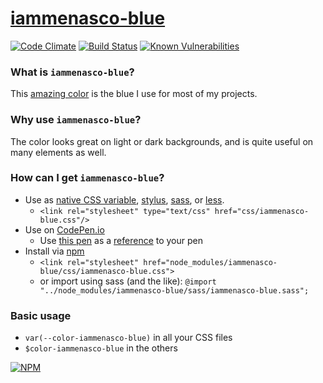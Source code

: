 # [iammenasco-blue](https://iammenasco.github.io/iammenasco-blue/)
[![Code Climate](https://codeclimate.com/github/iammenasco/iammenasco-blue/badges/gpa.svg)](https://codeclimate.com/github/iammenasco/iammenasco-blue)
[![Build Status](https://travis-ci.org/iammenasco/iammenasco-blue.svg?branch=master)](https://travis-ci.org/iammenasco/iammenasco-blue)
[![Known Vulnerabilities](https://snyk.io/test/github/iammenasco/iammenasco-blue/badge.svg)](https://snyk.io/test/github/iammenasco/iammenasco-blue)

### What is `iammenasco-blue`?
This [amazing color](http://www.color-hex.com/color/368dda) is the blue I use for most of my projects.

### Why use `iammenasco-blue`?
The color looks great on light or dark backgrounds, and is quite useful on many elements as well.

### How can I get `iammenasco-blue`?
* Use as [native CSS variable](https://developer.mozilla.org/en-US/docs/Web/CSS/Using_CSS_variables), [stylus](http://stylus-lang.com/docs/variables.html), [sass](http://sass-lang.com/guide#topic-2), or [less](http://lesscss.org/3.x/features/#variables-feature).
  * `<link rel="stylesheet" type="text/css" href="css/iammenasco-blue.css"/>`
* Use on [CodePen.io](https://codepen.io/iammenasco/pen/OWjRXz)
  * Use [this pen](https://codepen.io/iammenasco/pen/OWjRXz) as a [reference](https://blog.codepen.io/documentation/editor/adding-external-resources/#other-pens) to your pen
* Install via [npm](https://www.npmjs.com/package/iammenasco-blue)
  * `<link rel="stylesheet" href="node_modules/iammenasco-blue/css/iammenasco-blue.css">`
  * or import using sass (and the like): `@import "../node_modules/iammenasco-blue/sass/iammenasco-blue.sass";`

### Basic usage
  * `var(--color-iammenasco-blue)` in all your CSS files
  * `$color-iammenasco-blue` in the others

[![NPM](https://nodei.co/npm/iammenasco-blue.png?downloads=true&stars=true)](https://nodei.co/npm/iammenasco-blue/)
